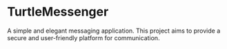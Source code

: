 # TurtleMessenger

A simple and elegant messaging application. This project aims to provide a secure and user-friendly platform for communication.